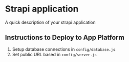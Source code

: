 # Strapi application

A quick description of your strapi application

## Instructions to Deploy to App Platform

1. Setup database connections in `config/database.js`
2. Set public URL based in `config/server.js`
